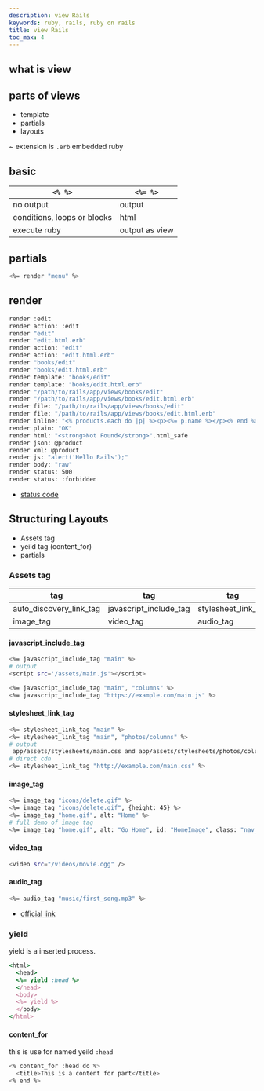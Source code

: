 ```yaml
---
description: view Rails
keywords: ruby, rails, ruby on rails
title: view Rails
toc_max: 4
---
```


## what is view  


##  parts of views
* template
* partials
* layouts

~ extension is `.erb` embedded ruby

## basic

|`<% %>` |`<%= %>`  |
|---|---|
|no output| output |
|conditions, loops or blocks | html |
|execute ruby | output as view|

## partials

```bash
<%= render "menu" %>
```

## render

```bash
render :edit
render action: :edit
render "edit"
render "edit.html.erb"
render action: "edit"
render action: "edit.html.erb"
render "books/edit"
render "books/edit.html.erb"
render template: "books/edit"
render template: "books/edit.html.erb"
render "/path/to/rails/app/views/books/edit"
render "/path/to/rails/app/views/books/edit.html.erb"
render file: "/path/to/rails/app/views/books/edit"
render file: "/path/to/rails/app/views/books/edit.html.erb"
render inline: "<% products.each do |p| %><p><%= p.name %></p><% end %>"
render plain: "OK"
render html: "<strong>Not Found</strong>".html_safe
render json: @product
render xml: @product
render js: "alert('Hello Rails');"
render body: "raw"
render status: 500
render status: :forbidden
```

* [status code](https://code4mk.org/web-developer/rails/status-code)


## Structuring Layouts

* Assets tag
* yeild tag (content_for)
* partials

### Assets tag

|tag |tag  |  tag |
|---|---|---|
auto_discovery_link_tag|javascript_include_tag|stylesheet_link_tag|
|image_tag|video_tag|audio_tag|


#### javascript_include_tag

```bash
<%= javascript_include_tag "main" %>
# output
<script src='/assets/main.js'></script>
```

```bash
<%= javascript_include_tag "main", "columns" %>
<%= javascript_include_tag "https://example.com/main.js" %>
```

#### stylesheet_link_tag

```bash
<%= stylesheet_link_tag "main" %>
<%= stylesheet_link_tag "main", "photos/columns" %>
# output
 app/assets/stylesheets/main.css and app/assets/stylesheets/photos/columns.css
# direct cdn
<%= stylesheet_link_tag "http://example.com/main.css" %>
```

#### image_tag

```bash
<%= image_tag "icons/delete.gif" %>
<%= image_tag "icons/delete.gif", {height: 45} %>
<%= image_tag "home.gif", alt: "Home" %>
# full demo of image tag
<%= image_tag "home.gif", alt: "Go Home", id: "HomeImage", class: "nav_bar" %>
```

#### video_tag

```bash
<video src="/videos/movie.ogg" />
```

#### audio_tag

```bash
<%= audio_tag "music/first_song.mp3" %>
```

* [official link](http://guides.rubyonrails.org/layouts_and_rendering.html)

### yield

yield is a inserted process.

```rb
<html>
  <head>
  <%= yield :head %>
  </head>
  <body>
  <%= yield %>
  </body>
</html>
```

#### content_for

this is use for named yeild `:head`

```bash
<% content_for :head do %>
  <title>This is a content for part</title>
<% end %>
```
